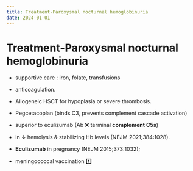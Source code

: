 ```yaml
---
title: Treatment-Paroxysmal nocturnal hemoglobinuria
date: 2024-01-01
---
```

# Treatment-Paroxysmal nocturnal hemoglobinuria

* supportive care : iron, folate, transfusions
* anticoagulation.

* Allogeneic HSCT for hypoplasia or severe thrombosis.

* Pegcetacoplan (binds C3, prevents complement cascade activation)
* superior to eculizumab (Ab ❌ terminal **complement C5s**)
* in ↓ hemolysis & stabilizing Hb levels (NEJM 2021;384:1028).


* **Eculizumab** in pregnancy (NEJM 2015;373:1032);
* meningococcal vaccination 1️⃣

